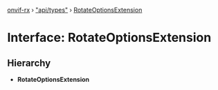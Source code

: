 [onvif-rx](../README.md) › ["api/types"](../modules/_api_types_.md) › [RotateOptionsExtension](_api_types_.rotateoptionsextension.md)

# Interface: RotateOptionsExtension

## Hierarchy

* **RotateOptionsExtension**
